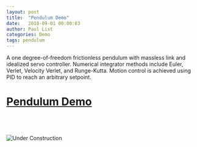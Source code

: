 ```yaml
---
layout: post
title:  "Pendulum Demo"
date:   2018-09-01 00:00:03
author: Paul List
categories: Demo
tags: pendulum
---
```


A one degree-of-freedom frictionless pendulum with massless link and idealized servo controller. Numerical integrator methods include Euler, Verlet, Velocity Verlet, and Runge-Kutta. Motion control is achieved using PID to reach an arbitrary setpoint.



# [Pendulum Demo](https://listpau.github.io/pendulum/pendularm1.html)


<br/>
<br/>
<br/>

<img src="{{ site.baseurl }}assets/construction_anim.gif?raw=true" title="Under Construction">
